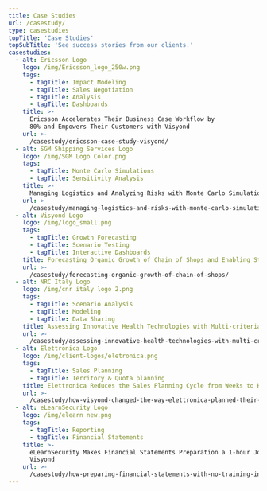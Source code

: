 ```yaml
---
title: Case Studies
url: /casestudy/
type: casestudies
topTitle: 'Case Studies'
topSubTitle: 'See success stories from our clients.'
casestudies:
  - alt: Ericsson Logo
    logo: /img/Ericsson_logo_250w.png
    tags:
      - tagTitle: Impact Modeling
      - tagTitle: Sales Negotiation
      - tagTitle: Analysis
      - tagTitle: Dashboards
    title: >-
      Ericsson Accelerates Their Business Case Workflow by
      80% and Empowers Their Customers with Visyond
    url: >-
      /casestudy/ericsson-case-study-visyond/
  - alt: SGM Shipping Services Logo
    logo: /img/SGM Logo Color.png  
    tags:
      - tagTitle: Monte Carlo Simulations
      - tagTitle: Sensitivity Analysis      
    title: >-
      Managing Logistics and Analyzing Risks with Monte Carlo Simulations
    url: >-
      /casestudy/managing-logistics-and-risks-with-monte-carlo-simulations-sgm-shipping-services/
  - alt: Visyond Logo
    logo: /img/logo_small.png
    tags:
      - tagTitle: Growth Forecasting
      - tagTitle: Scenario Testing
      - tagTitle: Interactive Dashboards     
    title: Forecasting Organic Growth of Chain of Shops and Enabling Stakeholders to Independently Test Scenarios
    url: >-
      /casestudy/forecasting-organic-growth-of-chain-of-shops/
  - alt: NRC Italy Logo
    logo: /img/cnr italy logo 2.png
    tags:
      - tagTitle: Scenario Analysis
      - tagTitle: Modeling
      - tagTitle: Data Sharing   
    title: Assessing Innovative Health Technologies with Multi-criteria Decision Analysis
    url: >-
      /casestudy/assessing-innovative-health-technologies-with-multi-criteria-decision-analysis/
  - alt: Elettronica Logo
    logo: /img/client-logos/eletronica.png
    tags:
      - tagTitle: Sales Planning
      - tagTitle: Territory & Quota planning
    title: Elettronica Reduces the Sales Planning Cycle from Weeks to Hours
    url: >-
      /casestudy/how-visyond-changed-the-way-elettronica-planned-their-sales-and-shortened-the-process-from-weeks-to-hours/
  - alt: eLearnSecurity Logo
    logo: /img/elearn new.png
    tags:
      - tagTitle: Reporting
      - tagTitle: Financial Statements
    title: >-
      eLearnSecurity Makes Financial Statements Preparation a 1-hour Job with
      Visyond
    url: >-
      /casestudy/how-preparing-financial-statements-with-no-training-in-finance-became-a-1-hour-job/
---
```


